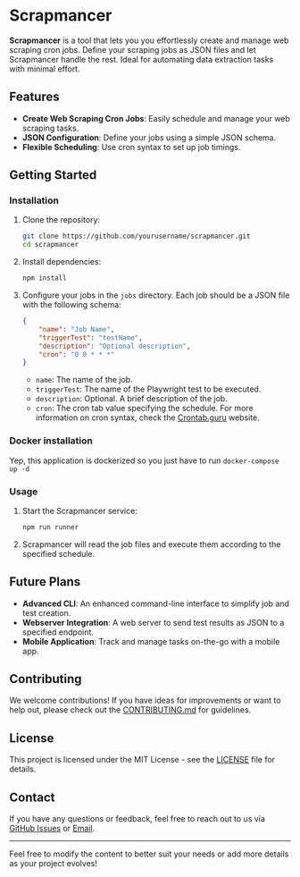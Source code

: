 
# Scrapmancer

**Scrapmancer** is a tool that lets you you effortlessly create and manage web scraping cron jobs. Define your scraping jobs as JSON files and let Scrapmancer handle the rest. Ideal for automating data extraction tasks with minimal effort.

## Features

- **Create Web Scraping Cron Jobs**: Easily schedule and manage your web scraping tasks.
- **JSON Configuration**: Define your jobs using a simple JSON schema.
- **Flexible Scheduling**: Use cron syntax to set up job timings.

## Getting Started
 
### Installation
1. Clone the repository:
    ```bash
    git clone https://github.com/yourusername/scrapmancer.git
    cd scrapmancer
    ```
 
2. Install dependencies:
    ```bash
    npm install
    ```

3. Configure your jobs in the `jobs` directory. Each job should be a JSON file with the following schema:

    ```json
    {
        "name": "Job Name",
        "triggerTest": "testName",
        "description": "Optional description",
        "cron": "0 0 * * *"
    }
    ```

    - `name`: The name of the job.
    - `triggerTest`: The name of the Playwright test to be executed.
    - `description`: Optional. A brief description of the job.
    - `cron`: The cron tab value specifying the schedule. For more information on cron syntax, check the [Crontab.guru](https://crontab.guru/) website.


### Docker installation
Yep, this application is dockerized so you just have to run ```docker-compose up -d```

### Usage

1. Start the Scrapmancer service:
    ```bash
    npm run runner
    ```
2. Scrapmancer will read the job files and execute them according to the specified schedule.

 
## Future Plans

- **Advanced CLI**: An enhanced command-line interface to simplify job and test creation.
- **Webserver Integration**: A web server to send test results as JSON to a specified endpoint.
- **Mobile Application**: Track and manage tasks on-the-go with a mobile app.

## Contributing

We welcome contributions! If you have ideas for improvements or want to help out, please check out the [CONTRIBUTING.md](CONTRIBUTING.md) for guidelines.

## License

This project is licensed under the MIT License - see the [LICENSE](LICENSE) file for details.

## Contact

If you have any questions or feedback, feel free to reach out to us via [GitHub Issues](https://github.com/yourusername/scrapmancer/issues) or [Email](mailto:your.email@example.com).

---

Feel free to modify the content to better suit your needs or add more details as your project evolves!
